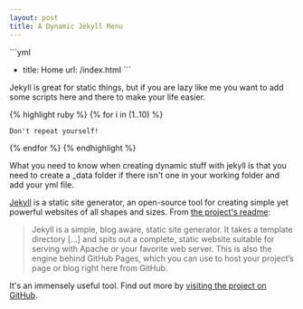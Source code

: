 ```yaml
---
layout: post
title: A Dynamic Jekyll Menu
---
```

`​``yml
- title: Home
  url: /index.html
``​`

Jekyll is great for static things, but if you are lazy like me you want to add some scripts here and there to make your life easier.

{% highlight ruby %}
{% for i in (1..10) %}

    Don't repeat yourself!
{% endfor %}
{% endhighlight %}

What you need to know when creating dynamic stuff with jekyll is that you need to create a _data folder if there isn't one in your working folder and add your yml file.

[Jekyll](http://jekyllrb.com) is a static site generator, an open-source tool for creating simple yet powerful websites of all shapes and sizes. From [the project's readme](https://github.com/jekyll/jekyll/blob/master/README.markdown):

> Jekyll is a simple, blog aware, static site generator. It takes a template directory [...] and spits out a complete, static website suitable for serving with Apache or your favorite web server. This is also the engine behind GitHub Pages, which you can use to host your project’s page or blog right here from GitHub.

It's an immensely useful tool. Find out more by [visiting the project on GitHub](https://github.com/jekyll/jekyll).

